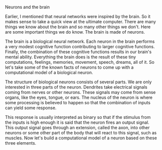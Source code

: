 Neurons and the brain

Earlier, I mentioned that neural networks were inspired by the brain. So it makes sense to take a quick view at the ultimate computer. There are many things we know about the brain and so many other things we don't. Here are some important things we do know. The brain is made of neurons. 

The brain is a biological neural network. Each neuron in the brain performs a very modest cognitive function contributing to larger cognitive functions. Finally, the combination of these cognitive functions results in our brain's mental ability. Everything the brain does is the result of these tiny computations, feelings, memories, movement, speech, dreams, all of it. So let's take some of the known facts of neurons to come up with a computational model of a biological neuron. 

The structure of biological neurons consists of several parts. We are only interested in three parts of the neuron. Dendrites take electrical signals coming from nerves or other neurons. These signals may come from sense organs, like the eyes, tongue, or ears. The nucleus of the neuron is where some processing is believed to happen so that the combination of inputs can yield some response. 

This response is usually interpreted as binary so that if the stimulus from the inputs is high enough it is said that the neuron fires an output signal. This output signal goes through an extension, called the axon, into other neurons or some other part of the body that will react to this signal, such as muscles. Now let's build a computational model of a neuron based on these three elements.